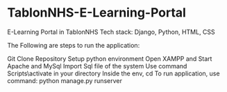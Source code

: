 # TablonNHS-E-Learning-Portal
E-Learning Portal in TablonNHS Tech stack: Django, Python, HTML, CSS

The Following are steps to run the application:

Git Clone Repository
Setup python environment
Open XAMPP and Start Apache and MySql
Import Sql file of the system
Use command Scripts\activate in your directory
Inside the env, cd 
To run application, use command: python manage.py runserver
